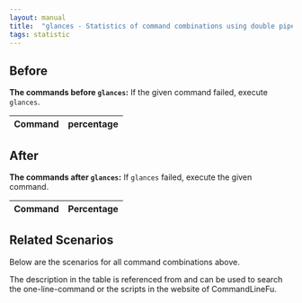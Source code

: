 ```yaml
---
layout: manual
title:  "glances - Statistics of command combinations using double pipe"
tags: statistic
---
```


## Before

__The commands before `glances`:__ If the given command failed, execute `glances`.

| Command | percentage |
|--------|--------|



## After

__The commands after `glances`:__ If `glances` failed, execute the given command.

| Command | Percentage | 
|-------|--------|



## Related Scenarios

Below are the scenarios for all command combinations above.

The description in the table is referenced from and can be used to search the one-line-command or the scripts in the website of CommandLineFu.





